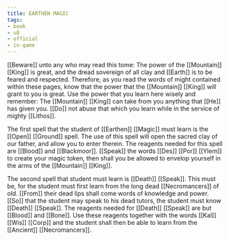 ```yaml
---
title: EARTHEN MAGIC
tags:
- book
- u8
- official
- in-game
---
```


  
[[Beware]] unto any who may read this tome: The power of the [[Mountain]] [[King]] is great, and the dread sovereign of all clay and [[Earth]] is to be feared and respected. Therefore, as you read the words of might contained within these pages, know that the power that the [[Mountain]] [[King]] will grant to you is great. Use the power that you learn here wisely and remember: The [[Mountain]] [[King]] can take from you anything that [[He]] has given you. [[Do]] not abuse that which you learn while in the service of mighty [[Lithos]].  
  
The first spell that the student of [[Earthen]] [[Magic]] must learn is the [[Open]] [[Ground]] spell. The use of this spell will open the sacred clay of our father, and allow you to enter therein. The reagents needed for this spell are [[Blood]] and [[Blackmoor]]. [[Speak]] the words [[Des]] [[Por]] [[Ylem]] to create your magic token, then shall you be allowed to envelop yourself in the arms of the [[Mountain]] [[King]].  
  
The second spell that student must learn is [[Death]] [[Speak]]. This must be, for the student must first learn from the long dead [[Necromancers]] of old. [[From]] their dead lips shall come words of knowledge and power. [[So]] that the student may speak to his dead tutors, the student must know [[Death]] [[Speak]]. The reagents needed for [[Death]] [[Speak]] are but [[Blood]] and [[Bone]]. Use these reagents together with the words [[Kal]] [[Wis]] [[Corp]] and the student shall then be able to learn from the [[Ancient]] [[Necromancers]].